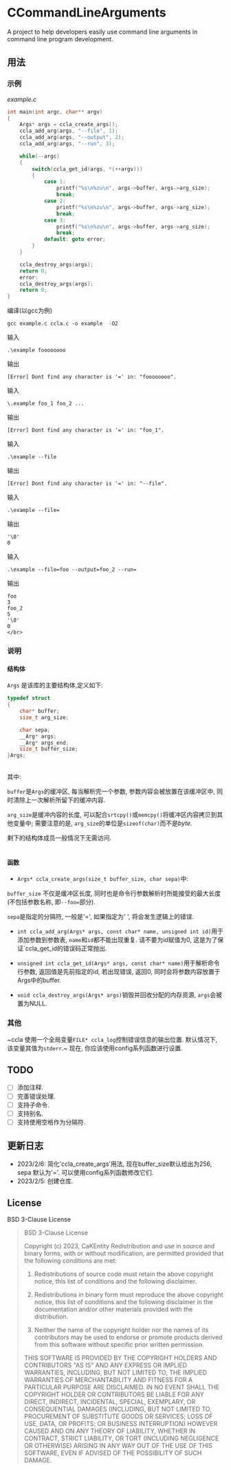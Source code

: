 # CCommandLineArguments
A project to help developers easily use command line arguments in command line program development.
## 用法
### 示例
_example.c_
``` C
int main(int argc, char** argv)
{
    Args* args = ccla_create_args();
    ccla_add_arg(args, "--file", 1);
    ccla_add_arg(args, "--output", 2);
    ccla_add_arg(args, "--run", 3);

    while(--argc)
    {
        switch(ccla_get_id(args, *(++argv)))
        {
            case 1:
                printf("%s\n%zu\n", args->buffer, args->arg_size);
                break;
            case 2:
                printf("%s\n%zu\n", args->buffer, args->arg_size);
                break;
            case 3:
                printf("%s\n%zu\n", args->buffer, args->arg_size);
                break;
            default: goto error;
        }
    }

    ccla_destroy_args(args);
    return 0;
    error:
    ccla_destroy_args(args);
    return 0;
}

```
编译(以gcc为例)

    gcc example.c ccla.c -o example  -O2
  
输入

    .\example foooooooo
    
输出

    [Error] Dont find any character is '=' in: "foooooooo".
    
输入

    \.example foo_1 foo_2 ...
    
输出

    [Error] Dont find any character is '=' in: "foo_1".
    
输入

    .\example --file

输出

    [Error] Dont find any character is '=' in: "--file".
    
输入

    .\example --file=
    
 输出
 
    '\0'
    0
    
输入

    .\example --file=foo --output=foo_2 --run=
    
输出

    foo
    3
    foo_2
    5
    '\0'
    0
    </br>
### 说明
#### 结构体
`Args` 是该库的主要结构体,定义如下:

```C
typedef struct
{
    char* buffer;
    size_t arg_size;

    char sepa;
    __Arg* args;
    __Arg* args_end;
    size_t buffer_size;
}Args;

```  
</br>
其中:

`buffer`是`Args`的缓冲区, 每当解析完一个参数, 参数内容会被放置在该缓冲区中, 同时清除上一次解析所留下的缓冲内容.

`arg_size`是缓冲内容的长度, 可以配合`srtcpy()`或`memcpy()`将缓冲区内容拷贝到其他变量中; 需要注意的是, `arg_size`的单位是`sizeof(char)`而不是*byte*.

剩下的结构体成员一般情况下无需访问.</br></br>

#### 函数
- `Args* ccla_create_args(size_t buffer_size, char sepa)`中:

`buffer_size` 不仅是缓冲区长度, 同时也是命令行参数解析时所能接受的最大长度(不包括参数名称, 即`--foo=`部分).

`sepa`是指定的分隔符, 一般是'=', 如果指定为' ', 将会发生逻辑上的错误.


- `int ccla_add_arg(Args* args, const char* name, unsigned int id)`用于添加参数到参数表, `name`和`id`都不能出现重复. 请不要为id赋值为0, 这是为了保证`ccla_get_id的错误码正常抛出.

- `unsigned int ccla_get_id(Args* args, const char* name)`用于解析命令行参数, 返回值是先前指定的id, 若出现错误, 返回0, 同时会将参数内容放置于Args中的buffer.

- `void ccla_destroy_args(Args* args)`销毁并回收分配的内存资源, `args`会被置为NULL.
### 其他

~ccla 使用一个全局变量`FILE* ccla_log`控制错误信息的输出位置. 默认情况下, 该变量其值为`stderr`.~
现在, 你应该使用config系列函数进行设置.

## TODO
- [ ] 添加注释.
- [ ] 完善错误处理.
- [ ] 支持子命令.
- [ ] 支持别名.
- [ ] 支持使用空格作为分隔符.

## 更新日志
- 2023/2/6: 简化'ccla_create_args'用法, 现在buffer_size默认给出为256, sepa 默认为'='. 可以使用config系列函数修改它们.
- 2023/2/5: 创建仓库.

## License
BSD 3-Clause License
>
>BSD 3-Clause License
>
>Copyright (c) 2023, CaKEntity
>Redistribution and use in source and binary forms, with or without
>modification, are permitted provided that the following conditions are met:
>
>1. Redistributions of source code must retain the above copyright notice, this
>   list of conditions and the following disclaimer.
>
>2. Redistributions in binary form must reproduce the above copyright notice,
>   this list of conditions and the following disclaimer in the documentation
>   and/or other materials provided with the distribution.
>
>3. Neither the name of the copyright holder nor the names of its
>   contributors may be used to endorse or promote products derived from
>   this software without specific prior written permission.
>
>THIS SOFTWARE IS PROVIDED BY THE COPYRIGHT HOLDERS AND CONTRIBUTORS "AS IS"
AND ANY EXPRESS OR IMPLIED WARRANTIES, INCLUDING, BUT NOT LIMITED TO, THE
IMPLIED WARRANTIES OF MERCHANTABILITY AND FITNESS FOR A PARTICULAR PURPOSE ARE
DISCLAIMED. IN NO EVENT SHALL THE COPYRIGHT HOLDER OR CONTRIBUTORS BE LIABLE
FOR ANY DIRECT, INDIRECT, INCIDENTAL, SPECIAL, EXEMPLARY, OR CONSEQUENTIAL
DAMAGES (INCLUDING, BUT NOT LIMITED TO, PROCUREMENT OF SUBSTITUTE GOODS OR
SERVICES; LOSS OF USE, DATA, OR PROFITS; OR BUSINESS INTERRUPTION) HOWEVER
CAUSED AND ON ANY THEORY OF LIABILITY, WHETHER IN CONTRACT, STRICT LIABILITY,
OR TORT (INCLUDING NEGLIGENCE OR OTHERWISE) ARISING IN ANY WAY OUT OF THE USE
OF THIS SOFTWARE, EVEN IF ADVISED OF THE POSSIBILITY OF SUCH DAMAGE.
